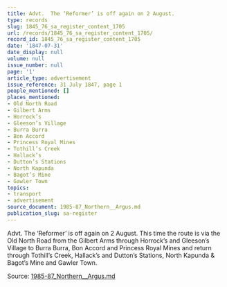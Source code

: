 ```yaml
---
title: Advt.  The ‘Reformer’ is off again on 2 August.
type: records
slug: 1845_76_sa_register_content_1705
url: /records/1845_76_sa_register_content_1705/
record_id: 1845_76_sa_register_content_1705
date: '1847-07-31'
date_display: null
volume: null
issue_number: null
page: '1'
article_type: advertisement
issue_reference: 31 July 1847, page 1
people_mentioned: []
places_mentioned:
- Old North Road
- Gilbert Arms
- Horrock’s
- Gleeson’s Village
- Burra Burra
- Bon Accord
- Princess Royal Mines
- Tothill’s Creek
- Hallack’s
- Dutton’s Stations
- North Kapunda
- Bagot’s Mine
- Gawler Town
topics:
- transport
- advertisement
source_document: 1985-87_Northern__Argus.md
publication_slug: sa-register
---
```


Advt.  The ‘Reformer’ is off again on 2 August.  This time the route is via the Old North Road from the Gilbert Arms through Horrock’s and Gleeson’s Village to Burra Burra, Bon Accord and Princess Royal Mines and return through Tothill’s Creek, Hallack’s and Dutton’s Stations, North Kapunda & Bagot’s Mine and Gawler Town.

Source: [1985-87_Northern__Argus.md](/downloads/markdown/1985-87_Northern__Argus.md)
